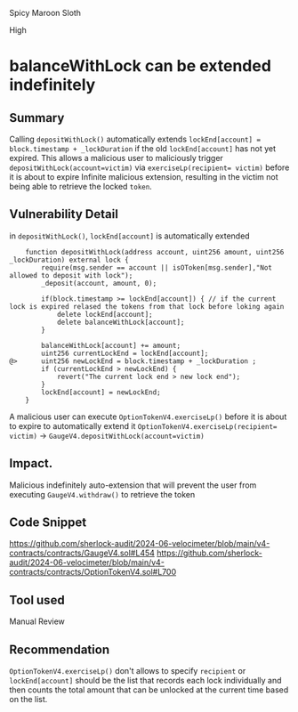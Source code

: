Spicy Maroon Sloth

High

# balanceWithLock can be extended indefinitely

## Summary
Calling `depositWithLock()` automatically extends `lockEnd[account] = block.timestamp + _lockDuration` if the old `lockEnd[account]` has not yet expired.
This allows a malicious user to maliciously trigger `depositWithLock(account=victim)` via `exerciseLp(recipient= victim)` before it is about to expire
Infinite malicious extension, resulting in the victim not being able to retrieve the locked `token`.

## Vulnerability Detail
in `depositWithLock()`, `lockEnd[account]` is automatically extended
```solidity
    function depositWithLock(address account, uint256 amount, uint256 _lockDuration) external lock {
        require(msg.sender == account || isOToken[msg.sender],"Not allowed to deposit with lock"); 
        _deposit(account, amount, 0);

        if(block.timestamp >= lockEnd[account]) { // if the current lock is expired relased the tokens from that lock before loking again
            delete lockEnd[account];
            delete balanceWithLock[account];
        }

        balanceWithLock[account] += amount;
        uint256 currentLockEnd = lockEnd[account];
@>      uint256 newLockEnd = block.timestamp + _lockDuration ;
        if (currentLockEnd > newLockEnd) {
            revert("The current lock end > new lock end");
        } 
        lockEnd[account] = newLockEnd;
    }
```

A malicious user can execute `OptionTokenV4.exerciseLp()` before it is about to expire to automatically extend it
`OptionTokenV4.exerciseLp(recipient= victim)` -> `GaugeV4.depositWithLock(account=victim)`

## Impact.

Malicious indefinitely auto-extension that will prevent the user from executing `GaugeV4.withdraw()` to retrieve the token

## Code Snippet
https://github.com/sherlock-audit/2024-06-velocimeter/blob/main/v4-contracts/contracts/GaugeV4.sol#L454
https://github.com/sherlock-audit/2024-06-velocimeter/blob/main/v4-contracts/contracts/OptionTokenV4.sol#L700
## Tool used

Manual Review

## Recommendation
`OptionTokenV4.exerciseLp()` don't allows to specify `recipient`
or
`lockEnd[account]` should be the list that records each lock individually and then counts the total amount that can be unlocked at the current time based on the list.


